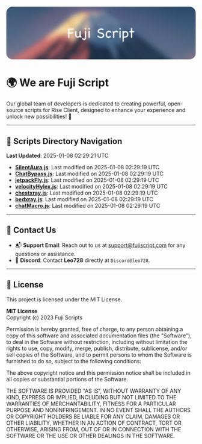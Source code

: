 ![Banner](.github/b.webp)

# 🌍 **We are Fuji Script**

Our global team of developers is dedicated to creating powerful, open-source scripts for Rise Client, designed to enhance your experience and unlock new possibilities! 🌟

---
<!-- SCRIPTS_NAVIGATION_START -->
## 📂 **Scripts Directory Navigation**

**Last Updated**: 2025-01-08 02:29:21 UTC

- **[SilentAura.js](scripts/SilentAura.js)**: Last modified on 2025-01-08 02:29:19 UTC
- **[ChatBypass.js](scripts/ChatBypass.js)**: Last modified on 2025-01-08 02:29:19 UTC
- **[jetpackFly.js](scripts/jetpackFly.js)**: Last modified on 2025-01-08 02:29:19 UTC
- **[velocityHylex.js](scripts/velocityHylex.js)**: Last modified on 2025-01-08 02:29:19 UTC
- **[chestxray.js](scripts/chestxray.js)**: Last modified on 2025-01-08 02:29:19 UTC
- **[bedxray.js](scripts/bedxray.js)**: Last modified on 2025-01-08 02:29:19 UTC
- **[chatMacro.js](scripts/chatMacro.js)**: Last modified on 2025-01-08 02:29:19 UTC

<!-- SCRIPTS_NAVIGATION_END -->

---

## 💬 **Contact Us**  
- 📬 **Support Email**: Reach out to us at [support@fujiscript.com](mailto:support@fujiscript.com) for any questions or assistance.  
- 💬 **Discord**: Contact **Leo728** directly at `Discord@leo728`.

---

## 📜 **License**

This project is licensed under the MIT License.  

**MIT License**  
Copyright (c) 2023 Fuji Scripts  

Permission is hereby granted, free of charge, to any person obtaining a copy of this software and associated documentation files (the "Software"), to deal in the Software without restriction, including without limitation the rights to use, copy, modify, merge, publish, distribute, sublicense, and/or sell copies of the Software, and to permit persons to whom the Software is furnished to do so, subject to the following conditions:  

The above copyright notice and this permission notice shall be included in all copies or substantial portions of the Software.  

THE SOFTWARE IS PROVIDED "AS IS", WITHOUT WARRANTY OF ANY KIND, EXPRESS OR IMPLIED, INCLUDING BUT NOT LIMITED TO THE WARRANTIES OF MERCHANTABILITY, FITNESS FOR A PARTICULAR PURPOSE AND NONINFRINGEMENT. IN NO EVENT SHALL THE AUTHORS OR COPYRIGHT HOLDERS BE LIABLE FOR ANY CLAIM, DAMAGES OR OTHER LIABILITY, WHETHER IN AN ACTION OF CONTRACT, TORT OR OTHERWISE, ARISING FROM, OUT OF OR IN CONNECTION WITH THE SOFTWARE OR THE USE OR OTHER DEALINGS IN THE SOFTWARE.  
